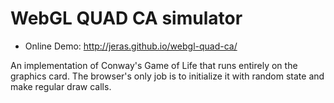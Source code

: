 # WebGL QUAD CA simulator

* Online Demo: http://jeras.github.io/webgl-quad-ca/

An implementation of Conway's Game of Life that runs entirely on the
graphics card. The browser's only job is to initialize it with random
state and make regular draw calls.

